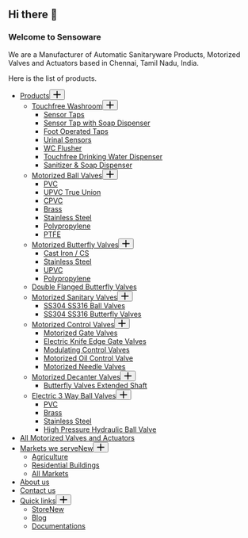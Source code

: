 ## Hi there 👋
### Welcome to Sensoware
We are a Manufacturer of Automatic Sanitaryware Products, Motorized Valves and Actuators based in Chennai, Tamil Nadu, India. <br> 

Here is the list of products. <br>

 <nav
	class="mobile-menu has-submenu"
	data-id="mobile-menu" data-interaction="click" data-toggle-type="type-1" data-submenu-dots="yes"	aria-label="Off Canvas Menu">
	<ul id="menu-mobile-menu" role="menubar"><li id="menu-item-650" class="menu-item menu-item-type-custom menu-item-object-custom menu-item-has-children menu-item-650" role="none"><span class="ct-sub-menu-parent"><a href="#" class="ct-menu-link" role="menuitem">Products</a><button class="ct-toggle-dropdown-mobile" aria-label="Expand dropdown menu" aria-haspopup="true" aria-expanded="false" role="menuitem"><svg class="ct-icon toggle-icon-2" width="15" height="15" viewBox="0 0 15 15"><path d="M14.1,6.6H8.4V0.9C8.4,0.4,8,0,7.5,0S6.6,0.4,6.6,0.9v5.7H0.9C0.4,6.6,0,7,0,7.5s0.4,0.9,0.9,0.9h5.7v5.7C6.6,14.6,7,15,7.5,15s0.9-0.4,0.9-0.9V8.4h5.7C14.6,8.4,15,8,15,7.5S14.6,6.6,14.1,6.6z"/></svg></button></span>
<ul class="sub-menu" role="menu">
	<li id="menu-item-652" class="menu-item menu-item-type-custom menu-item-object-custom menu-item-has-children menu-item-652" role="none"><span class="ct-sub-menu-parent"><a href="#" class="ct-menu-link" role="menuitem">Touchfree Washroom</a><button class="ct-toggle-dropdown-mobile" aria-label="Expand dropdown menu" aria-haspopup="true" aria-expanded="false" role="menuitem"><svg class="ct-icon toggle-icon-2" width="15" height="15" viewBox="0 0 15 15"><path d="M14.1,6.6H8.4V0.9C8.4,0.4,8,0,7.5,0S6.6,0.4,6.6,0.9v5.7H0.9C0.4,6.6,0,7,0,7.5s0.4,0.9,0.9,0.9h5.7v5.7C6.6,14.6,7,15,7.5,15s0.9-0.4,0.9-0.9V8.4h5.7C14.6,8.4,15,8,15,7.5S14.6,6.6,14.1,6.6z"/></svg></button></span>
	<ul class="sub-menu" role="menu">
		<li id="menu-item-1228" class="menu-item menu-item-type-post_type menu-item-object-page menu-item-1228" role="none"><a href="https://www.sensoware.com/sensor-taps/" class="ct-menu-link" role="menuitem">Sensor Taps</a></li>
		<li id="menu-item-666" class="menu-item menu-item-type-custom menu-item-object-custom menu-item-666" role="none"><a href="#" class="ct-menu-link" role="menuitem">Sensor Tap with Soap Dispenser</a></li>
		<li id="menu-item-1230" class="menu-item menu-item-type-post_type menu-item-object-page menu-item-1230" role="none"><a href="https://www.sensoware.com/foot-operated-taps/" class="ct-menu-link" role="menuitem">Foot Operated Taps</a></li>
		<li id="menu-item-5392" class="menu-item menu-item-type-post_type menu-item-object-page menu-item-5392" role="none"><a href="https://www.sensoware.com/urinal-sensors/" class="ct-menu-link" role="menuitem">Urinal Sensors</a></li>
		<li id="menu-item-1233" class="menu-item menu-item-type-post_type menu-item-object-page menu-item-1233" role="none"><a href="https://www.sensoware.com/automatic-toilet-flusher-kit/" class="ct-menu-link" role="menuitem">WC Flusher</a></li>
		<li id="menu-item-1234" class="menu-item menu-item-type-post_type menu-item-object-page menu-item-1234" role="none"><a href="https://www.sensoware.com/touchfree-drinking-water-dispenser/" class="ct-menu-link" role="menuitem">Touchfree Drinking Water Dispenser</a></li>
		<li id="menu-item-1231" class="menu-item menu-item-type-post_type menu-item-object-page menu-item-1231" role="none"><a href="https://www.sensoware.com/automatic-soap-dispensers-sanitizer-dispensers/" class="ct-menu-link" role="menuitem">Sanitizer &amp; Soap Dispenser</a></li>
	</ul>
</li>
	<li id="menu-item-657" class="menu-item menu-item-type-custom menu-item-object-custom menu-item-has-children menu-item-657" role="none"><span class="ct-sub-menu-parent"><a href="#" class="ct-menu-link" role="menuitem">Motorized Ball Valves</a><button class="ct-toggle-dropdown-mobile" aria-label="Expand dropdown menu" aria-haspopup="true" aria-expanded="false" role="menuitem"><svg class="ct-icon toggle-icon-2" width="15" height="15" viewBox="0 0 15 15"><path d="M14.1,6.6H8.4V0.9C8.4,0.4,8,0,7.5,0S6.6,0.4,6.6,0.9v5.7H0.9C0.4,6.6,0,7,0,7.5s0.4,0.9,0.9,0.9h5.7v5.7C6.6,14.6,7,15,7.5,15s0.9-0.4,0.9-0.9V8.4h5.7C14.6,8.4,15,8,15,7.5S14.6,6.6,14.1,6.6z"/></svg></button></span>
	<ul class="sub-menu" role="menu">
		<li id="menu-item-1236" class="menu-item menu-item-type-post_type menu-item-object-page menu-item-1236" role="none"><a href="https://www.sensoware.com/motorized-ball-valve-pvc-upvc-cpvc/" class="ct-menu-link" role="menuitem">PVC</a></li>
		<li id="menu-item-1238" class="menu-item menu-item-type-post_type menu-item-object-page menu-item-1238" role="none"><a href="https://www.sensoware.com/motorized-ball-valve-upvc-true-union-electric-actuated-ball-valves/" class="ct-menu-link" role="menuitem">UPVC True Union</a></li>
		<li id="menu-item-1237" class="menu-item menu-item-type-post_type menu-item-object-page menu-item-1237" role="none"><a href="https://www.sensoware.com/motorized-ball-valve-cpvc-electric-actuated/" class="ct-menu-link" role="menuitem">CPVC</a></li>
		<li id="menu-item-1235" class="menu-item menu-item-type-post_type menu-item-object-page menu-item-1235" role="none"><a href="https://www.sensoware.com/motorized-ball-valve-brass/" class="ct-menu-link" role="menuitem">Brass</a></li>
		<li id="menu-item-1239" class="menu-item menu-item-type-post_type menu-item-object-page menu-item-1239" role="none"><a href="https://www.sensoware.com/motorized-ball-valves-stainless-steel/" class="ct-menu-link" role="menuitem">Stainless Steel</a></li>
		<li id="menu-item-668" class="menu-item menu-item-type-custom menu-item-object-custom menu-item-668" role="none"><a href="#" class="ct-menu-link" role="menuitem">Polypropylene</a></li>
		<li id="menu-item-4615" class="menu-item menu-item-type-custom menu-item-object-custom menu-item-4615" role="none"><a href="#" class="ct-menu-link" role="menuitem">PTFE</a></li>
	</ul>
</li>
	<li id="menu-item-664" class="menu-item menu-item-type-custom menu-item-object-custom menu-item-has-children menu-item-664" role="none"><span class="ct-sub-menu-parent"><a href="#" class="ct-menu-link" role="menuitem">Motorized Butterfly Valves</a><button class="ct-toggle-dropdown-mobile" aria-label="Expand dropdown menu" aria-haspopup="true" aria-expanded="false" role="menuitem"><svg class="ct-icon toggle-icon-2" width="15" height="15" viewBox="0 0 15 15"><path d="M14.1,6.6H8.4V0.9C8.4,0.4,8,0,7.5,0S6.6,0.4,6.6,0.9v5.7H0.9C0.4,6.6,0,7,0,7.5s0.4,0.9,0.9,0.9h5.7v5.7C6.6,14.6,7,15,7.5,15s0.9-0.4,0.9-0.9V8.4h5.7C14.6,8.4,15,8,15,7.5S14.6,6.6,14.1,6.6z"/></svg></button></span>
	<ul class="sub-menu" role="menu">
		<li id="menu-item-1241" class="menu-item menu-item-type-post_type menu-item-object-page menu-item-1241" role="none"><a href="https://www.sensoware.com/motorized-butterfly-valves-manufacturer-in-india/" class="ct-menu-link" role="menuitem">Cast Iron / CS</a></li>
		<li id="menu-item-5667" class="menu-item menu-item-type-post_type menu-item-object-page menu-item-5667" role="none"><a href="https://www.sensoware.com/stainless-steel-butterfly-valve-with-electric-actuator/" class="ct-menu-link" role="menuitem">Stainless Steel</a></li>
		<li id="menu-item-1242" class="menu-item menu-item-type-post_type menu-item-object-page menu-item-1242" role="none"><a href="https://www.sensoware.com/motorized-upvc-butterfly-valve-electric-actuated/" class="ct-menu-link" role="menuitem">UPVC</a></li>
		<li id="menu-item-669" class="menu-item menu-item-type-custom menu-item-object-custom menu-item-669" role="none"><a href="#" class="ct-menu-link" role="menuitem">Polypropylene</a></li>
	</ul>
</li>
	<li id="menu-item-3576" class="menu-item menu-item-type-post_type menu-item-object-page menu-item-3576" role="none"><a href="https://www.sensoware.com/motorized-double-flanged-butterfly-valve/" class="ct-menu-link" role="menuitem">Double Flanged Butterfly Valves</a></li>
	<li id="menu-item-3639" class="menu-item menu-item-type-custom menu-item-object-custom menu-item-has-children menu-item-3639" role="none"><span class="ct-sub-menu-parent"><a href="#" class="ct-menu-link" role="menuitem">Motorized Sanitary Valves</a><button class="ct-toggle-dropdown-mobile" aria-label="Expand dropdown menu" aria-haspopup="true" aria-expanded="false" role="menuitem"><svg class="ct-icon toggle-icon-2" width="15" height="15" viewBox="0 0 15 15"><path d="M14.1,6.6H8.4V0.9C8.4,0.4,8,0,7.5,0S6.6,0.4,6.6,0.9v5.7H0.9C0.4,6.6,0,7,0,7.5s0.4,0.9,0.9,0.9h5.7v5.7C6.6,14.6,7,15,7.5,15s0.9-0.4,0.9-0.9V8.4h5.7C14.6,8.4,15,8,15,7.5S14.6,6.6,14.1,6.6z"/></svg></button></span>
	<ul class="sub-menu" role="menu">
		<li id="menu-item-3640" class="menu-item menu-item-type-post_type menu-item-object-page menu-item-3640" role="none"><a href="https://www.sensoware.com/electric-actuated-sanitary-ball-valves-on-off/" class="ct-menu-link" role="menuitem">SS304 SS316 Ball Valves</a></li>
		<li id="menu-item-3698" class="menu-item menu-item-type-post_type menu-item-object-page menu-item-3698" role="none"><a href="https://www.sensoware.com/electric-actuated-sanitary-butterfly-valve/" class="ct-menu-link" role="menuitem">SS304 SS316 Butterfly Valves</a></li>
	</ul>
</li>
	<li id="menu-item-3318" class="menu-item menu-item-type-custom menu-item-object-custom menu-item-has-children menu-item-3318" role="none"><span class="ct-sub-menu-parent"><a href="#" class="ct-menu-link" role="menuitem">Motorized Control Valves</a><button class="ct-toggle-dropdown-mobile" aria-label="Expand dropdown menu" aria-haspopup="true" aria-expanded="false" role="menuitem"><svg class="ct-icon toggle-icon-2" width="15" height="15" viewBox="0 0 15 15"><path d="M14.1,6.6H8.4V0.9C8.4,0.4,8,0,7.5,0S6.6,0.4,6.6,0.9v5.7H0.9C0.4,6.6,0,7,0,7.5s0.4,0.9,0.9,0.9h5.7v5.7C6.6,14.6,7,15,7.5,15s0.9-0.4,0.9-0.9V8.4h5.7C14.6,8.4,15,8,15,7.5S14.6,6.6,14.1,6.6z"/></svg></button></span>
	<ul class="sub-menu" role="menu">
		<li id="menu-item-1244" class="menu-item menu-item-type-post_type menu-item-object-page menu-item-1244" role="none"><a href="https://www.sensoware.com/motorized-gate-valves-electric-gate-valve-actuator/" class="ct-menu-link" role="menuitem">Motorized Gate Valves</a></li>
		<li id="menu-item-1245" class="menu-item menu-item-type-post_type menu-item-object-page menu-item-1245" role="none"><a href="https://www.sensoware.com/motorized-knife-edge-gate-valves/" class="ct-menu-link" role="menuitem">Electric Knife Edge Gate Valves</a></li>
		<li id="menu-item-1243" class="menu-item menu-item-type-post_type menu-item-object-page menu-item-1243" role="none"><a href="https://www.sensoware.com/modulating-control-valves/" class="ct-menu-link" role="menuitem">Modulating Control Valves</a></li>
		<li id="menu-item-3563" class="menu-item menu-item-type-post_type menu-item-object-page menu-item-3563" role="none"><a href="https://www.sensoware.com/motorized-actuator-sensitrol-oil-control-valve/" class="ct-menu-link" role="menuitem">Motorized Oil Control Valve</a></li>
		<li id="menu-item-4209" class="menu-item menu-item-type-post_type menu-item-object-page menu-item-4209" role="none"><a href="https://www.sensoware.com/electric-motorized-actuated-shut-off-and-regulating-needle-valves/" class="ct-menu-link" role="menuitem">Motorized Needle Valves</a></li>
	</ul>
</li>
	<li id="menu-item-3322" class="menu-item menu-item-type-custom menu-item-object-custom menu-item-has-children menu-item-3322" role="none"><span class="ct-sub-menu-parent"><a href="#" class="ct-menu-link" role="menuitem">Motorized Decanter Valves</a><button class="ct-toggle-dropdown-mobile" aria-label="Expand dropdown menu" aria-haspopup="true" aria-expanded="false" role="menuitem"><svg class="ct-icon toggle-icon-2" width="15" height="15" viewBox="0 0 15 15"><path d="M14.1,6.6H8.4V0.9C8.4,0.4,8,0,7.5,0S6.6,0.4,6.6,0.9v5.7H0.9C0.4,6.6,0,7,0,7.5s0.4,0.9,0.9,0.9h5.7v5.7C6.6,14.6,7,15,7.5,15s0.9-0.4,0.9-0.9V8.4h5.7C14.6,8.4,15,8,15,7.5S14.6,6.6,14.1,6.6z"/></svg></button></span>
	<ul class="sub-menu" role="menu">
		<li id="menu-item-1240" class="menu-item menu-item-type-post_type menu-item-object-page menu-item-1240" role="none"><a href="https://www.sensoware.com/motorized-butterfly-valve-extended-shaft/" class="ct-menu-link" role="menuitem">Butterfly Valves Extended Shaft</a></li>
	</ul>
</li>
	<li id="menu-item-3320" class="menu-item menu-item-type-custom menu-item-object-custom menu-item-has-children menu-item-3320" role="none"><span class="ct-sub-menu-parent"><a href="#" class="ct-menu-link" role="menuitem">Electric 3 Way Ball Valves</a><button class="ct-toggle-dropdown-mobile" aria-label="Expand dropdown menu" aria-haspopup="true" aria-expanded="false" role="menuitem"><svg class="ct-icon toggle-icon-2" width="15" height="15" viewBox="0 0 15 15"><path d="M14.1,6.6H8.4V0.9C8.4,0.4,8,0,7.5,0S6.6,0.4,6.6,0.9v5.7H0.9C0.4,6.6,0,7,0,7.5s0.4,0.9,0.9,0.9h5.7v5.7C6.6,14.6,7,15,7.5,15s0.9-0.4,0.9-0.9V8.4h5.7C14.6,8.4,15,8,15,7.5S14.6,6.6,14.1,6.6z"/></svg></button></span>
	<ul class="sub-menu" role="menu">
		<li id="menu-item-2876" class="menu-item menu-item-type-post_type menu-item-object-page menu-item-2876" role="none"><a href="https://www.sensoware.com/electric-actuated-pvc-3-way-ball-valves/" class="ct-menu-link" role="menuitem">PVC</a></li>
		<li id="menu-item-5806" class="menu-item menu-item-type-post_type menu-item-object-page menu-item-5806" role="none"><a href="https://www.sensoware.com/3-way-electric-ball-valve-brass/" class="ct-menu-link" role="menuitem">Brass</a></li>
		<li id="menu-item-4979" class="menu-item menu-item-type-post_type menu-item-object-page menu-item-4979" role="none"><a href="https://www.sensoware.com/electric-actuated-stainless-steel-3-way-ball-valves/" class="ct-menu-link" role="menuitem">Stainless Steel</a></li>
		<li id="menu-item-5805" class="menu-item menu-item-type-post_type menu-item-object-page menu-item-5805" role="none"><a href="https://www.sensoware.com/high-pressure-3-way-ball-valves-with-electric-actuator/" class="ct-menu-link" role="menuitem">High Pressure Hydraulic Ball Valve</a></li>
	</ul>
</li>
</ul>
</li>
<li id="menu-item-1228" class="menu-item menu-item-type-post_type menu-item-object-page menu-item-1228" role="none"><a href="https://www.sensoware.com/motorized-valves-and-actuators/" class="ct-menu-link" role="menuitem">All Motorized Valves and Actuators</a></li>		
<li id="menu-item-674" class="menu-item menu-item-type-custom menu-item-object-custom menu-item-has-children menu-item-674" role="none"><span class="ct-sub-menu-parent"><a href="#" class="ct-menu-link" role="menuitem">Markets we serve<span class="ct-menu-badge">New</span></a><button class="ct-toggle-dropdown-mobile" aria-label="Expand dropdown menu" aria-haspopup="true" aria-expanded="false" role="menuitem"><svg class="ct-icon toggle-icon-2" width="15" height="15" viewBox="0 0 15 15"><path d="M14.1,6.6H8.4V0.9C8.4,0.4,8,0,7.5,0S6.6,0.4,6.6,0.9v5.7H0.9C0.4,6.6,0,7,0,7.5s0.4,0.9,0.9,0.9h5.7v5.7C6.6,14.6,7,15,7.5,15s0.9-0.4,0.9-0.9V8.4h5.7C14.6,8.4,15,8,15,7.5S14.6,6.6,14.1,6.6z"/></svg></button></span>
<ul class="sub-menu" role="menu">
	<li id="menu-item-4733" class="menu-item menu-item-type-post_type menu-item-object-page menu-item-4733" role="none"><a href="https://www.sensoware.com/markets/agriculture/" class="ct-menu-link" role="menuitem">Agriculture</a></li>
	<li id="menu-item-5291" class="menu-item menu-item-type-post_type menu-item-object-page menu-item-5291" role="none"><a href="https://www.sensoware.com/markets/residential-buildings/" class="ct-menu-link" role="menuitem">Residential Buildings</a></li>
	<li id="menu-item-4734" class="menu-item menu-item-type-post_type menu-item-object-page menu-item-4734" role="none"><a href="https://www.sensoware.com/markets/" class="ct-menu-link" role="menuitem">All Markets</a></li>
</ul>
</li>
<li id="menu-item-983" class="menu-item menu-item-type-post_type menu-item-object-page menu-item-983" role="none"><a href="https://www.sensoware.com/about-us/" class="ct-menu-link" role="menuitem">About us</a></li>
<li id="menu-item-677" class="menu-item menu-item-type-post_type menu-item-object-page menu-item-677" role="none"><a href="https://www.sensoware.com/contact/" class="ct-menu-link" role="menuitem">Contact us</a></li>
<li id="menu-item-4932" class="menu-item menu-item-type-custom menu-item-object-custom menu-item-has-children menu-item-4932" role="none"><span class="ct-sub-menu-parent"><a href="#" class="ct-menu-link" role="menuitem">Quick links</a><button class="ct-toggle-dropdown-mobile" aria-label="Expand dropdown menu" aria-haspopup="true" aria-expanded="false" role="menuitem"><svg class="ct-icon toggle-icon-2" width="15" height="15" viewBox="0 0 15 15"><path d="M14.1,6.6H8.4V0.9C8.4,0.4,8,0,7.5,0S6.6,0.4,6.6,0.9v5.7H0.9C0.4,6.6,0,7,0,7.5s0.4,0.9,0.9,0.9h5.7v5.7C6.6,14.6,7,15,7.5,15s0.9-0.4,0.9-0.9V8.4h5.7C14.6,8.4,15,8,15,7.5S14.6,6.6,14.1,6.6z"/></svg></button></span>
<ul class="sub-menu" role="menu">
	<li id="menu-item-2298" class="menu-item menu-item-type-post_type menu-item-object-page menu-item-2298" role="none"><a href="https://www.sensoware.com/store/" class="ct-menu-link" role="menuitem">Store<span class="ct-menu-badge">New</span></a></li>
	<li id="menu-item-813" class="menu-item menu-item-type-post_type menu-item-object-page menu-item-813" role="none"><a href="https://www.sensoware.com/blog/" class="ct-menu-link" role="menuitem">Blog</a></li>
	<li id="menu-item-4933" class="menu-item menu-item-type-custom menu-item-object-custom menu-item-4933" role="none"><a href="https://www.sensoware.com/docs/" class="ct-menu-link" role="menuitem">Documentations</a></li>
</ul>
</li>
</ul></nav>
